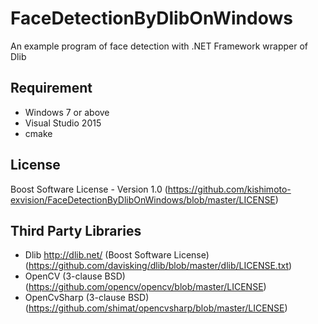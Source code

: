 # FaceDetectionByDlibOnWindows
An example program of face detection with .NET Framework wrapper of Dlib

## Requirement
* Windows 7 or above
* Visual Studio 2015
* cmake

## License
Boost Software License - Version 1.0 (<https://github.com/kishimoto-exvision/FaceDetectionByDlibOnWindows/blob/master/LICENSE>)

## Third Party Libraries
* Dlib <http://dlib.net/> (Boost Software License) (<https://github.com/davisking/dlib/blob/master/dlib/LICENSE.txt>)
* OpenCV (3-clause BSD) (<https://github.com/opencv/opencv/blob/master/LICENSE>)
* OpenCvSharp (3-clause BSD) (<https://github.com/shimat/opencvsharp/blob/master/LICENSE>)
